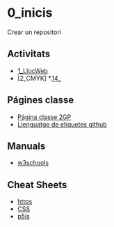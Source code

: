# 0_inicis
Crear un repositori

## Activitats
* [1_LlocWeb](https://kerlyenriquez.github.io/1llocweb/)
* [2_CMYK]
*.[14_](https://github.com/kerlyenriquez/14_/settings)

##  Págines classe
* [Página classe 2GP](https://arquesm.github.io/2GP/)
* [Llenguatge de etiquetes github](https://github.com/adam-p/markdown-here)

## Manuals
* [w3schools](https://www.w3schools.com/)

## Cheat Sheets
* [https](https://websitesetup.org/html5-cheat-sheet/)
* [CSS](https://websitesetup.org/css3-cheat-sheet/)
* [p5js](https://github.com/bmoren/p5js-cheat-sheet)
